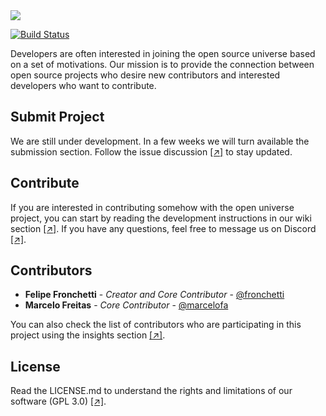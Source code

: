 <img src="https://github.com/openuniverseorg/openuniverse/blob/master/logo.png">

[![Build Status](https://travis-ci.com/openuniverseorg/openuniverse.svg?branch=master)](https://travis-ci.com/openuniverseorg/openuniverse)


Developers are often interested in joining the open source universe based on a set of motivations. Our mission is to provide the connection between open source projects who desire new contributors and interested developers who want to contribute.

## Submit Project
We are still under development. In a few weeks we will turn available the submission section. Follow the issue discussion [[↗]](https://github.com/openuniverseorg/telescope/issues/1) to stay updated.

## Contribute
If you are interested in contributing somehow with the open universe project, you can start by reading the development instructions in our wiki section [[↗]](https://github.com/openuniverseorg/openuniverse/wiki). If you have any questions, feel free to message us on Discord [[↗]](https://discordapp.com/invite/wvwRDDj). 

## Contributors
* **Felipe Fronchetti** - *Creator and Core Contributor* - [@fronchetti](https://github.com/fronchetti)
* **Marcelo Freitas** - *Core Contributor* - [@marcelofa](https://github.com/marcelofa)

You can also check the list of contributors who are participating in this project using the insights section [[↗]](https://github.com/openuniverseorg/openuniverse/pulse).

## License
Read the LICENSE.md to understand the rights and limitations of our software (GPL 3.0) [[↗]](https://github.com/openuniverseorg/openuniverse/blob/master/LICENSE.md). 


